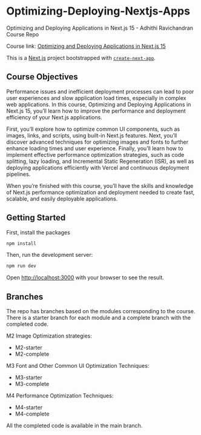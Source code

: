 # Optimizing-Deploying-Nextjs-Apps
Optimizing and Deploying Applications in Next.js 15 - Adhithi Ravichandran Course Repo

Course link: [Optimizing and Deploying Applications in Next.js 15](https://www.pluralsight.com/library/courses/optimizing-deploying-applications-next-js-15/table-of-contents)

This is a [Next.js](https://nextjs.org/) project bootstrapped with [`create-next-app`](https://github.com/vercel/next.js/tree/canary/packages/create-next-app).

## Course Objectives

Performance issues and inefficient deployment processes can lead to poor user experiences and slow application load times, especially in complex web applications. In this course, Optimizing and Deploying Applications in Next.js 15, you’ll learn how to improve the performance and deployment efficiency of your Next.js applications. 

First, you’ll explore how to optimize common UI components, such as images, links, and scripts, using built-in Next.js features. Next, you’ll discover advanced techniques for optimizing images and fonts to further enhance loading times and user experience. Finally, you’ll learn how to implement effective performance optimization strategies, such as code splitting, lazy loading, and Incremental Static Regeneration (ISR), as well as deploying applications efficiently with Vercel and continuous deployment pipelines. 

When you’re finished with this course, you’ll have the skills and knowledge of Next.js performance optimization and deployment needed to create fast, scalable, and easily deployable applications.


## Getting Started

First, install the packages

```bash
npm install
```

Then, run the development server:

```bash
npm run dev
```

Open [http://localhost:3000](http://localhost:3000) with your browser to see the result.

## Branches

The repo has branches based on the modules corresponding to the course. There is a starter branch for each module and a complete branch with the completed code.

M2 Image Optimization strategies:

- M2-starter
- M2-complete

M3 Font and Other Common UI Optimization Techniques:

- M3-starter
- M3-complete

M4 Performance Optimization Techniques:

- M4-starter
- M4-complete

All the completed code is available in the main branch.

